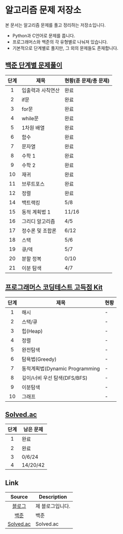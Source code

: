 # 알고리즘 문제 저장소
본 문서는 알고리즘 문제를 풀고 정리하는 저장소입니다.

- Python과 C언어로 문제를 풉니다.
- 프로그래머스와 백준의 각 유형별로 나눠져 있습니다.
- 기본적으로 단계별로 풀지만, 그 외의 문제들도 존재합니다.

## [백준 단계별 문제풀이](https://www.acmicpc.net/step)
| 단계 | 제목 | 현황(푼 문제/총 문제) |
|:---:|---|---|
| 1 | 입출력과 사칙연산 | 완료 |
| 2 | if문 | 완료 |
| 3 | for문 | 완료 |
| 4 | while문 | 완료 |
| 5 | 1차원 배열 | 완료 |
| 6 | 함수 | 완료 |
| 7 | 문자열 | 완료 |
| 8 | 수학 1 | 완료 |
| 9 | 수학 2 | 완료 |
| 10 | 재귀 | 완료 |
| 11 | 브루트포스 | 완료 |
| 12 | 정렬 | 완료 |
| 14 | 백트랙킹 | 5/8 |
| 15 | 동적 계획법 1 | 11/16 |
| 16 | 그리디 알고리즘 | 4/5 |
| 17 | 정수론 및 조합론 | 6/12 |
| 18 | 스택 | 5/6 |
| 19 | 큐/덱 | 5/7 |
| 20 | 	분할 정복 | 0/10 |
| 21 | 이분 탐색 | 4/7 |

## [프로그래머스 코딩테스트 고득점 Kit](https://programmers.co.kr/learn/challenges?tab=algorithm_practice_kit)
| 단계 | 제목 | 현황 |
|:---:|---|---|
| 1 | 해시 | - |
| 2 | 스택/큐 | - |
| 3 | 힙(Heap) | - |
| 4 | 정렬 | - |
| 5 | 완전탐색 | - |
| 6 | 탐욕법(Greedy) | - |
| 7 | 동적계획법(Dynamic Programming | - |
| 8 | 깊이/너비 우선 탐색(DFS/BFS) | - |
| 9 | 이분탐색 | - |
| 10 | 그래프 | - |


## [Solved.ac](https://solved.ac/class)

| 단계 | 남은 문제 |
|:---:|---|
| 1 | 완료 |
| 2 | 완료 |
| 3 | 0/6/24 |
| 4 | 14/20/42 |


## 
## Link
| Source | Description |
|:---:|---|
| [블로그](https://blog.naver.com/gimhun0) | 제 블로그입니다. |
| [백준](https://www.acmicpc.net/user/jj150618) | 백준 |
| [Solved.ac](https://solved.ac/profile/jj150618) | Solved.ac |
<br/>
